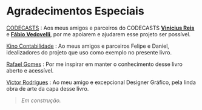 # Agradecimentos Especiais

[CODECASTS](https://codecasts.com.br)
: Aos meus amigos e parceiros do CODECASTS **[Vinicius Reis](https://github.com/vinicius73)** e **[Fábio Vedovelli](https://github.com/vedovelli)**, por me apoiarem e ajudarem esse projeto ser possível. 

[Kino Contabilidade](https://sejakino.com.br)
: Ao meus amigos e parceiros Felipe e Daniel, idealizadores do projeto que uso como exemplo no presente livro. 

[Rafael Gomes](https://github.com/gomex)
: Por me inspirar em manter o conhecimento desse livro aberto e acessível.

[Victor Rodrigues](mailto:vitzz.rodrigues@gmail.com)
: Ao meu amigo e excepcional Designer Gráfico, pela linda obra de arte da capa desse livro.
 

 
> _Em construção._